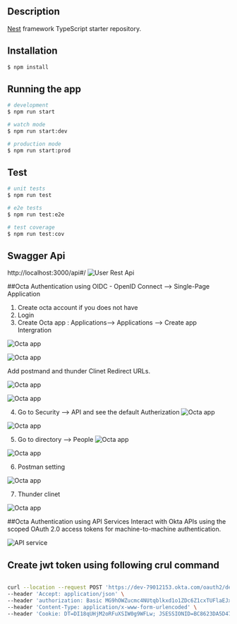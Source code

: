 
## Description

[Nest](https://github.com/nestjs/nest) framework TypeScript starter repository.

## Installation

```bash
$ npm install
```

## Running the app

```bash
# development
$ npm run start

# watch mode
$ npm run start:dev

# production mode
$ npm run start:prod
```

## Test

```bash
# unit tests
$ npm run test

# e2e tests
$ npm run test:e2e

# test coverage
$ npm run test:cov
```
## Swagger Api
http://localhost:3000/api#/
![User Rest Api](./src/images/swagger.png)


##Octa Authentication using OIDC - OpenID Connect --> Single-Page Application 

1. Create octa account if you does not have 
2. Login 
3. Create Octa app : Applications--> Applications --> Create app Intergration

![Octa app ](./src/images/Create_app.png)

![Octa app ](./src/images/create_app2.png)

 Add postmand and thunder Clinet Redirect URLs. 

![Octa app ](./src/images/octaApp.png)

![Octa app ](./src/images/OctaApp1.png)

4. Go to Security --> API and see the default Autherization
![Octa app ](./src/images/AppAuth.png)

![Octa app ](./src/images/default.png)

5. Go to directory --> People 
![Octa app ](./src/images/people.png)

![Octa app ](./src/images/assigned.png)


6. Postman setting

![Octa app ](./src/images/Postman.png)

7. Thunder clinet

![Octa app ](./src/images/Thunder_Clinet.png)


##Octa Authentication using API Services 
Interact with Okta APIs using the scoped OAuth 2.0 access tokens for machine-to-machine authentication.

![API service ](./src/images/APIServices.png)

## Create jwt token using following crul command 

```bash

curl --location --request POST 'https://dev-79012153.okta.com/oauth2/default/v1/token?grant_type=client_credentials&scope=nestapi' \
--header 'Accept: application/json' \
--header 'authorization: Basic MG9hOWZucmc4NUtqblkxd1o1ZDc6Z1cxTUFlaEJxdTlGRzZJNlRMU2wwSTI2MlBQWG9MTDk0S1hSMl9WOQ==' \
--header 'Content-Type: application/x-www-form-urlencoded' \
--header 'Cookie: DT=DI18qUHjM2oRFuXSIW0g9WFLw; JSESSIONID=BC8623DA5D474FB7165044D7342D6502; t=default'

```

